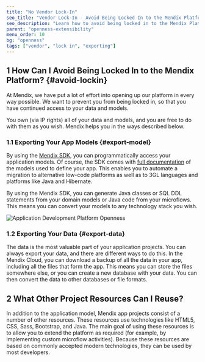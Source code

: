 ```yaml
---
title: "No Vendor Lock-In"
seo_title: "Vendor Lock-In - Avoid Being Locked In to the Mendix Platform"
seo_description: "Learn how to avoid being locked in to the Mendix Platform by exporting app models via the Mendix SDK & how to export data to a new database."
parent: "openness-extensibility"
menu_order: 10
bg: "openness"
tags: ["vendor", "lock in", "exporting"]
---
```


## 1 How Can I Avoid Being Locked In to the Mendix Platform? {#avoid-lockin}

At Mendix, we have put a lot of effort into opening up our platform in every way possible. We want to prevent you from being locked in, so that you have continued access to your data and models.

You own (via IP rights) all of your data and models, and you are free to do with them as you wish. Mendix helps you in the ways described below.

### 1.1 Exporting Your App Models {#export-model}

By using the [Mendix SDK](https://docs.mendix.com/apidocs-mxsdk/mxsdk/), you can programmatically access your application models. Of course, the SDK comes with [full documentation](https://apidocs.rnd.mendix.com/modelsdk/latest/index.html) of the models used to define your app. This enables you to automate a migration to alternative low-code platforms as well as to 3GL languages and platforms like Java and Hibernate.

By using the Mendix SDK, you can generate Java classes or SQL DDL statements from your domain models or Java code from your microflows. This means you can convert your models to any technology stack you wish.

![Application Development Platform Openness](attachments/platform-openness.png)

### 1.2 Exporting Your Data {#export-data}

The data is the most valuable part of your application projects. You can always export your data, and there are different ways to do this. In the Mendix Cloud, you can download a backup of all the data in your app, including all the files that form the app. This means you can store the files somewhere else, or you can create a new database with your data. You can then convert the data to other databases or file formats.

## 2 What Other Project Resources Can I Reuse?

In addition to the application model, Mendix app projects consist of a number of other resources. These resources use technologies like HTML5, CSS, Sass, Bootstrap, and Java. The main goal of using these resources is to allow you to extend the platform as required (for example, by implementing custom microflow activities). Because these resources are based on commonly accepted modern technologies, they can be used by most developers.
